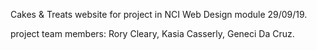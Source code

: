 Cakes & Treats website for project in NCI Web Design module 29/09/19.

project team members: Rory Cleary, Kasia Casserly, Geneci Da Cruz.
